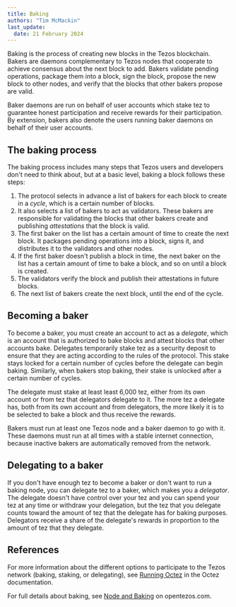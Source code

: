 ```yaml
---
title: Baking
authors: "Tim McMackin"
last_update:
  date: 21 February 2024
---
```


Baking is the process of creating new blocks in the Tezos blockchain.
Bakers are daemons complementary to Tezos nodes that cooperate to achieve consensus about the next block to add.
Bakers validate pending operations, package them into a block, sign the block, propose the new block to other nodes, and verify that the blocks that other bakers propose are valid.

Baker daemons are run on behalf of user accounts which stake tez to guarantee honest participation and receive rewards for their participation.
By extension, bakers also denote the users running baker daemons on behalf of their user accounts.

## The baking process

The baking process includes many steps that Tezos users and developers don't need to think about, but at a basic level, baking a block follows these steps:

1. The protocol selects in advance a list of bakers for each block to create in a _cycle_, which is a certain number of blocks.
1. It also selects a list of bakers to act as validators.
These bakers are responsible for validating the blocks that other bakers create and publishing _attestations_ that the block is valid.
1. The first baker on the list has a certain amount of time to create the next block.
It packages pending operations into a block, signs it, and distributes it to the validators and other nodes.
1. If the first baker doesn't publish a block in time, the next baker on the list has a certain amount of time to bake a block, and so on until a block is created.
1. The validators verify the block and publish their attestations in future blocks.
1. The next list of bakers create the next block, until the end of the cycle.

## Becoming a baker

To become a baker, you must create an account to act as a _delegate_, which is an account that is authorized to bake blocks and attest blocks that other accounts bake.
Delegates temporarily stake tez as a security deposit to ensure that they are acting according to the rules of the protocol.
This stake stays locked for a certain number of cycles before the delegate can begin baking.
Similarly, when bakers stop baking, their stake is unlocked after a certain number of cycles.

The delegate must stake at least least 6,000 tez, either from its own account or from tez that delegators delegate to it.
The more tez a delegate has, both from its own account and from delegators, the more likely it is to be selected to bake a block and thus receive the rewards.

Bakers must run at least one Tezos node and a baker daemon to go with it.
These daemons must run at all times with a stable internet connection, because inactive bakers are automatically removed from the network.

## Delegating to a baker

If you don't have enough tez to become a baker or don't want to run a baking node, you can delegate tez to a baker, which makes you a _delegator_.
The delegate doesn't have control over your tez and you can spend your tez at any time or withdraw your delegation, but the tez that you delegate counts toward the amount of tez that the delegate has for baking purposes.
Delegators receive a share of the delegate's rewards in proportion to the amount of tez that they delegate.

## References

For more information about the different options to participate to the Tezos network (baking, staking, or delegating), see [Running Octez](https://tezos.gitlab.io/introduction/howtorun.htm) in the Octez documentation.

For full details about baking, see [Node and Baking](https://opentezos.com/node-baking/baking/introduction/) on opentezos.com.
